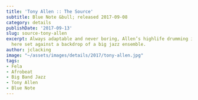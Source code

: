 ```yaml
---
title: 'Tony Allen :: The Source'
subtitle: Blue Note &bull; released 2017-09-08
category: details
publishDate: '2017-09-13'
slug: source-tony-allen
excerpt: Always adaptable and never boring, Allen’s highlife drumming is unmistakable,
  here set against a backdrop of a big jazz ensemble.
author: jclacking
image: "~/assets/images/details/2017/tony-allen.jpg"
tags:
- Fela
- Afrobeat
- Big Band Jazz
- Tony Allen
- Blue Note
---
```


